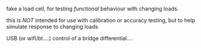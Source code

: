 fake a load cell, for testing _functional_ behaviour with changing loads.

this is _NOT_ intended for use with calibration or accuracy testing, but to help simulate response to changing loads

USB (or wifi/bt....) control of a bridge differential....
